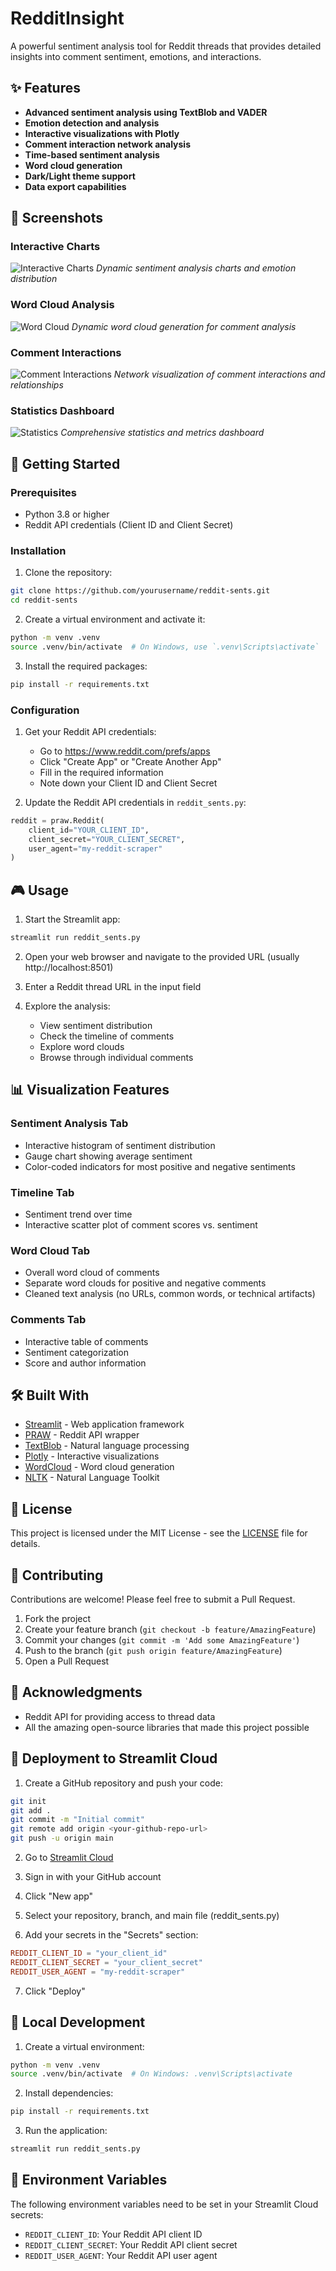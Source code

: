 # RedditInsight

A powerful sentiment analysis tool for Reddit threads that provides detailed insights into comment sentiment, emotions, and interactions.

## ✨ Features

- **Advanced sentiment analysis using TextBlob and VADER**
- **Emotion detection and analysis**
- **Interactive visualizations with Plotly**
- **Comment interaction network analysis**
- **Time-based sentiment analysis**
- **Word cloud generation**
- **Dark/Light theme support**
- **Data export capabilities**

## 📸 Screenshots

### Interactive Charts
![Interactive Charts](screenshots/charts.png)
*Dynamic sentiment analysis charts and emotion distribution*

### Word Cloud Analysis
![Word Cloud](screenshots/word_cloud.png)
*Dynamic word cloud generation for comment analysis*

### Comment Interactions
![Comment Interactions](screenshots/comment_interactions.png)
*Network visualization of comment interactions and relationships*

### Statistics Dashboard
![Statistics](screenshots/stats.png)
*Comprehensive statistics and metrics dashboard*

## 🚀 Getting Started

### Prerequisites

- Python 3.8 or higher
- Reddit API credentials (Client ID and Client Secret)

### Installation

1. Clone the repository:
```bash
git clone https://github.com/yourusername/reddit-sents.git
cd reddit-sents
```

2. Create a virtual environment and activate it:
```bash
python -m venv .venv
source .venv/bin/activate  # On Windows, use `.venv\Scripts\activate`
```

3. Install the required packages:
```bash
pip install -r requirements.txt
```

### Configuration

1. Get your Reddit API credentials:
   - Go to https://www.reddit.com/prefs/apps
   - Click "Create App" or "Create Another App"
   - Fill in the required information
   - Note down your Client ID and Client Secret

2. Update the Reddit API credentials in `reddit_sents.py`:
```python
reddit = praw.Reddit(
    client_id="YOUR_CLIENT_ID",
    client_secret="YOUR_CLIENT_SECRET",
    user_agent="my-reddit-scraper"
)
```

## 🎮 Usage

1. Start the Streamlit app:
```bash
streamlit run reddit_sents.py
```

2. Open your web browser and navigate to the provided URL (usually http://localhost:8501)

3. Enter a Reddit thread URL in the input field

4. Explore the analysis:
   - View sentiment distribution
   - Check the timeline of comments
   - Explore word clouds
   - Browse through individual comments

## 📊 Visualization Features

### Sentiment Analysis Tab
- Interactive histogram of sentiment distribution
- Gauge chart showing average sentiment
- Color-coded indicators for most positive and negative sentiments

### Timeline Tab
- Sentiment trend over time
- Interactive scatter plot of comment scores vs. sentiment

### Word Cloud Tab
- Overall word cloud of comments
- Separate word clouds for positive and negative comments
- Cleaned text analysis (no URLs, common words, or technical artifacts)

### Comments Tab
- Interactive table of comments
- Sentiment categorization
- Score and author information

## 🛠️ Built With

- [Streamlit](https://streamlit.io/) - Web application framework
- [PRAW](https://praw.readthedocs.io/) - Reddit API wrapper
- [TextBlob](https://textblob.readthedocs.io/) - Natural language processing
- [Plotly](https://plotly.com/) - Interactive visualizations
- [WordCloud](https://github.com/amueller/word_cloud) - Word cloud generation
- [NLTK](https://www.nltk.org/) - Natural Language Toolkit

## 📝 License

This project is licensed under the MIT License - see the [LICENSE](LICENSE) file for details.

## 🤝 Contributing

Contributions are welcome! Please feel free to submit a Pull Request.

1. Fork the project
2. Create your feature branch (`git checkout -b feature/AmazingFeature`)
3. Commit your changes (`git commit -m 'Add some AmazingFeature'`)
4. Push to the branch (`git push origin feature/AmazingFeature`)
5. Open a Pull Request

## 🙏 Acknowledgments

- Reddit API for providing access to thread data
- All the amazing open-source libraries that made this project possible

## 🚀 Deployment to Streamlit Cloud

1. Create a GitHub repository and push your code:
```bash
git init
git add .
git commit -m "Initial commit"
git remote add origin <your-github-repo-url>
git push -u origin main
```

2. Go to [Streamlit Cloud](https://streamlit.io/cloud)

3. Sign in with your GitHub account

4. Click "New app"

5. Select your repository, branch, and main file (reddit_sents.py)

6. Add your secrets in the "Secrets" section:
```toml
REDDIT_CLIENT_ID = "your_client_id"
REDDIT_CLIENT_SECRET = "your_client_secret"
REDDIT_USER_AGENT = "my-reddit-scraper"
```

7. Click "Deploy"

## 📝 Local Development

1. Create a virtual environment:
```bash
python -m venv .venv
source .venv/bin/activate  # On Windows: .venv\Scripts\activate
```

2. Install dependencies:
```bash
pip install -r requirements.txt
```

3. Run the application:
```bash
streamlit run reddit_sents.py
```

## 📝 Environment Variables

The following environment variables need to be set in your Streamlit Cloud secrets:

- `REDDIT_CLIENT_ID`: Your Reddit API client ID
- `REDDIT_CLIENT_SECRET`: Your Reddit API client secret
- `REDDIT_USER_AGENT`: Your Reddit API user agent

